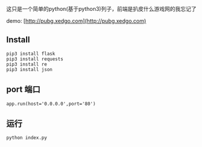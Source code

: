 这只是一个简单的python(基于python3)列子，前端是扒皮什么游戏网的我忘记了

demo: [http://pubg.xedgo.com](http://pubg.xedgo.com)

## Install

```
pip3 install flask
pip3 install requests
pip3 install re
pip3 install json
```

## port 端口

```
app.run(host='0.0.0.0',port='80')
```

## 运行

```
python index.py
```
